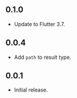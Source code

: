 ## 0.1.0

- Update to Flutter 3.7.

## 0.0.4

- Add `path` to result type.

## 0.0.1

- Initial release.
